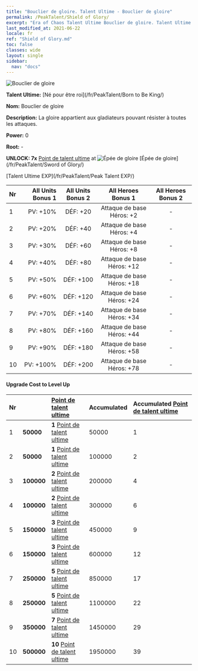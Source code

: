 ```yaml
---
title: "Bouclier de gloire. Talent Ultime - Bouclier de gloire"
permalink: /PeakTalent/Shield of Glory/
excerpt: "Era of Chaos Talent Ultime Bouclier de gloire. Talent Ultime Bouclier de gloire. Bouclier de gloire"
last_modified_at: 2021-06-22
locale: fr
ref: "Shield of Glory.md"
toc: false
classes: wide
layout: single
sidebar:
  nav: "docs"
---
```


  ![Bouclier de gloire](/images/pt/talent_4202.png)

  **Talent Ultime:** [Né pour être roi](/fr/PeakTalent/Born to Be King/)

  **Nom:** Bouclier de gloire

  **Description:** La gloire appartient aux gladiateurs pouvant résister à toutes les attaques.

  **Power:** 0

  **Root:** -

  **UNLOCK: 7x** [Point de talent ultime](/ItemsFR/con_934/) at ![Épée de gloire](/images/pt/talent_4201.png) [Épée de gloire](/fr/PeakTalent/Sword of Glory/)

  [Talent Ultime EXP](/fr/PeakTalent/Peak Talent EXP/)

  | Nr | All Units Bonus 1 | All Units Bonus 2 | All Heroes Bonus 1 | All Heroes Bonus 2 |
  |:---|--------------:|:-------------:|:-------------:|:-------------:|
  | 1 | PV: +10% | DÉF: +20 | Attaque de base Héros: +2 | - |
  | 2 | PV: +20% | DÉF: +40 | Attaque de base Héros: +4 | - |
  | 3 | PV: +30% | DÉF: +60 | Attaque de base Héros: +8 | - |
  | 4 | PV: +40% | DÉF: +80 | Attaque de base Héros: +12 | - |
  | 5 | PV: +50% | DÉF: +100 | Attaque de base Héros: +18 | - |
  | 6 | PV: +60% | DÉF: +120 | Attaque de base Héros: +24 | - |
  | 7 | PV: +70% | DÉF: +140 | Attaque de base Héros: +34 | - |
  | 8 | PV: +80% | DÉF: +160 | Attaque de base Héros: +44 | - |
  | 9 | PV: +90% | DÉF: +180 | Attaque de base Héros: +58 | - |
  | 10 | PV: +100% | DÉF: +200 | Attaque de base Héros: +78 | - |


#### Upgrade Cost to Level Up

  | Nr | <i class="fas fa-coins"/> | [Point de talent ultime](/ItemsFR/con_934/) | Accumulated <i class="fas fa-coins"/> | Accumulated [Point de talent ultime](/ItemsFR/con_934/) |
  |:---|:--------------|:-------------|:-------------|:-------------|
  | 1 | **50000** | **1** [Point de talent ultime](/ItemsFR/con_934/) | 50000 | 1 |
  | 2 | **50000** | **1** [Point de talent ultime](/ItemsFR/con_934/) | 100000 | 2 |
  | 3 | **100000** | **2** [Point de talent ultime](/ItemsFR/con_934/) | 200000 | 4 |
  | 4 | **100000** | **2** [Point de talent ultime](/ItemsFR/con_934/) | 300000 | 6 |
  | 5 | **150000** | **3** [Point de talent ultime](/ItemsFR/con_934/) | 450000 | 9 |
  | 6 | **150000** | **3** [Point de talent ultime](/ItemsFR/con_934/) | 600000 | 12 |
  | 7 | **250000** | **5** [Point de talent ultime](/ItemsFR/con_934/) | 850000 | 17 |
  | 8 | **250000** | **5** [Point de talent ultime](/ItemsFR/con_934/) | 1100000 | 22 |
  | 9 | **350000** | **7** [Point de talent ultime](/ItemsFR/con_934/) | 1450000 | 29 |
  | 10 | **500000** | **10** [Point de talent ultime](/ItemsFR/con_934/) | 1950000 | 39 |
